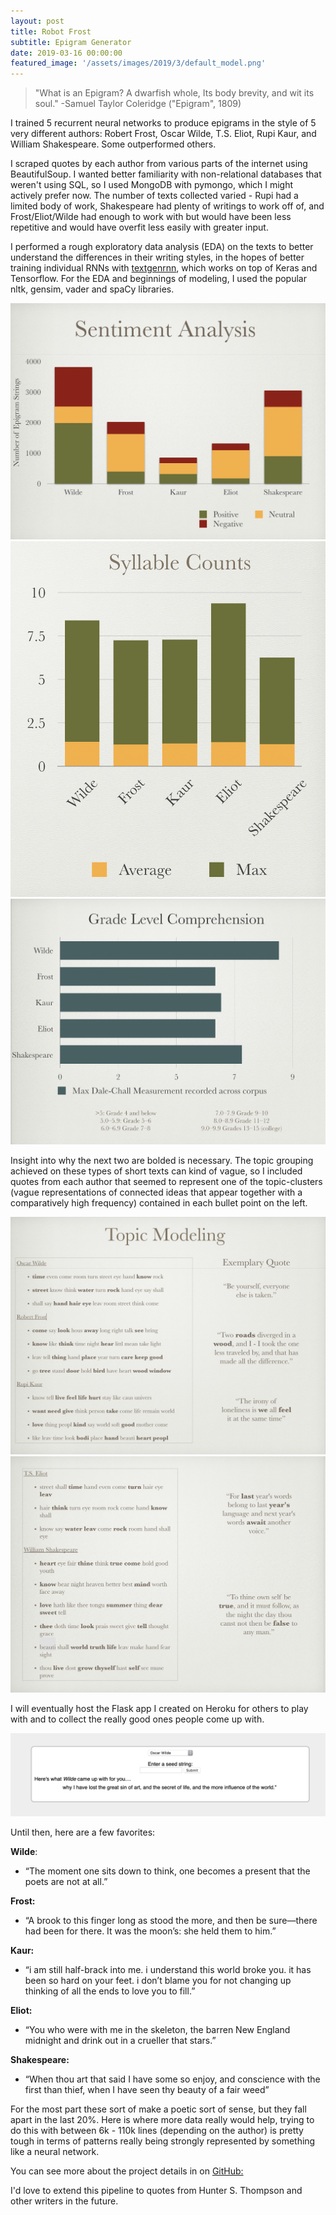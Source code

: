 ```yaml
---
layout: post
title: Robot Frost
subtitle: Epigram Generator
date: 2019-03-16 00:00:00
featured_image: '/assets/images/2019/3/default_model.png'
---
```


>"What is an Epigram? A dwarfish whole, Its body brevity, and wit its soul." 
> -Samuel Taylor Coleridge ("Epigram", 1809)

I trained 5 recurrent neural networks to produce epigrams in the style of 5 very different authors: Robert Frost, Oscar Wilde, T.S. Eliot, Rupi Kaur, and William Shakespeare. Some outperformed others.

I scraped quotes by each author from various parts of the internet using BeautifulSoup. I wanted better familiarity with non-relational databases that weren't using SQL, so I used MongoDB with pymongo, which I might actively prefer now. The number of texts collected varied - Rupi had a limited body of work, Shakespeare had plenty of writings to work off of, and Frost/Eliot/Wilde had enough to work with but would have been less repetitive and would have overfit less easily with greater input. 

I performed a rough exploratory data analysis (EDA) on the texts to better understand the differences in their writing styles, in the hopes of better training individual RNNs with [textgenrnn](https://github.com/minimaxir/textgenrnn), which works on top of Keras and Tensorflow. For the EDA and beginnings of modeling, I used the popular nltk, gensim, vader and spaCy libraries.

<div class="gallery" data-columns="1">
	<img src="/assets/images/2019/3/sentiment.png">
	<img src="/assets/images/2019/3/sylls.png">
	<img src="/assets/images/2019/3/grade.png">
</div>


Insight into why the next two are bolded is necessary. The topic grouping achieved on these types of short texts can kind of vague, so I included quotes from each author that seemed to represent one of the topic-clusters (vague representations of connected ideas that appear together with a comparatively high frequency) contained in each bullet point on the left. 

<div class="gallery" data-columns="1">
	<img src="/assets/images/2019/3/topics1.png">
	<img src="/assets/images/2019/3/topics2.png">
</div>

I will eventually host the Flask app I created on Heroku for others to play with and to collect the really good ones people come up with. 

<p align="center">
<img src="/assets/images/2019/3/flaskwilde.png">
</p>

Until then, here are a few favorites:

  
**Wilde**:
- “The moment one sits down to think, one becomes a present that the poets are not at all.”

  

**Frost:**
- “A brook to this finger long as stood the more, and then be sure—there had been for there. It was the moon’s: she held them to him.”

  

**Kaur:**
- “i am still half-brack into me. i understand this world broke you. it has been so hard on your feet. i don’t blame you for not changing up thinking of all the ends to love you to fill.”

  

**Eliot:**
- “You who were with me in the skeleton, the barren New England midnight and drink out in a crueller that stars.”

  

**Shakespeare:**
- “When thou art that said I have some so enjoy, and conscience with the first than thief, when I have seen thy beauty of a fair weed”

  

For the most part these sort of make a poetic sort of sense, but they fall apart in the last 20%. Here is where more data really would help, trying to do this with between 6k - 110k lines (depending on the author) is pretty tough in terms of patterns really being strongly represented by something like a neural network.

You can see more about the project details in on [GitHub:](https://github.com/alexpfox/epigram_generator)

I'd love to extend this pipeline to quotes from Hunter S. Thompson and other writers in the future.